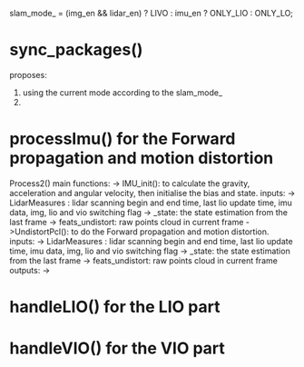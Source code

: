 slam_mode_ = (img_en && lidar_en) ? LIVO : imu_en ? ONLY_LIO : ONLY_LO;
# sync_packages()
proposes:
1. using the current mode according to the slam_mode_
2. 

# processImu() for the Forward propagation and motion distortion
Process2()
	main functions:
		-> IMU_init(): to calculate the gravity, acceleration and angular velocity, then initialise the bias and state.
				inputs: 
				-> LidarMeasures : lidar scanning begin and end time, last lio update time, imu data, img, lio and vio switching flag
				-> \_state: the state estimation from the last frame 
				-> feats\_undistort: raw points cloud in current frame
		->UndistortPcl(): to do the Forward propagation and motion distortion. 
			inputs: 
				-> LidarMeasures : lidar scanning begin and end time, last lio update time, imu data, img, lio and vio switching flag
				-> \_state: the state estimation from the last frame 
				-> feats\_undistort: raw points cloud in current frame
			outputs:
				-> 

# handleLIO() for the LIO part

# handleVIO() for the VIO part